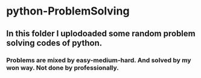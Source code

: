 # python-ProblemSolving
## In this folder I uplodoaded some random problem solving codes of python.
### Problems are mixed by easy-medium-hard. And solved by my won way. Not done by professionally.
